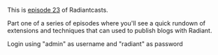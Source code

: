 This is [episode 23][rce] of Radiantcasts.

Part one of a series of episodes where you'll see a quick rundown of extensions and techniques that can used to publish blogs with Radiant.

Login using "admin" as username and "radiant" as password

[rce]:http://radiantcms.org/blog/archives/2010/08/26/radiantcasts-episode-23-radiant-as-a-blog-part-1